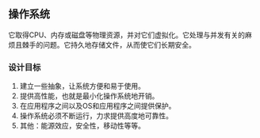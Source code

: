 ## 操作系统

它取得CPU、内存或磁盘等物理资源，并对它们虚拟化。它处理与并发有关的麻烦且棘手的问题。它持久地存储文件，从而使它们长期安全。

### 设计目标

1. 建立一些抽象，让系统方便和易于使用。
2. 提供高性能，也就是最小化操作系统地开销。
3. 在应用程序之间以及OS和应用程序之间提供保护。
4. 操作系统必须不断运行，力求提供高度地可靠性。
5. 其他：能源效应，安全性，移动性等等。